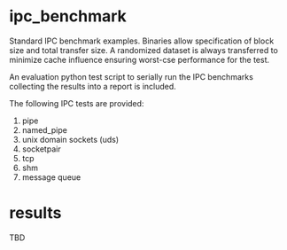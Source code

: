 # ipc_benchmark

Standard IPC benchmark examples.  Binaries allow specification of block size and
total transfer size.  A randomized dataset is always transferred to minimize
cache influence ensuring worst-cse performance for the test.

An evaluation python test script to serially run the IPC benchmarks collecting
the results into a report is included.  

The following IPC tests are provided:

1. pipe
2. named_pipe
3. unix domain sockets (uds)
4. socketpair
4. tcp
6. shm
7. message queue

# results

TBD
